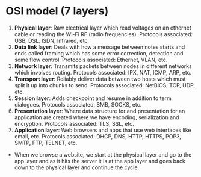 # OSI model (7 layers)
1) **Physical layer**: Raw electrical layer which read voltages on an ethernet cable or reading the Wi-Fi RF (radio frequencies). Protocols associated: USB, DSL, ISDN, Infrared, etc.
2) **Data link layer**: Deals with how a message between notes starts and ends called framing which has some error correction, detection and some flow control. Protocols associated: Ethernet, VLAN, etc.
3) **Network layer**: Transmits packets between nodes in different networks which involves routing. Protocols associated: IPX, NAT, ICMP, ARP, etc.
4) **Transport layer**: Reliably deliver data between two hosts which must split it up into chunks to send. Protocols associated: NetBIOS, TCP, UDP, etc.
5) **Session layer**: Adds checkpoint and resume in addition to term dialogues. Protocols associated: SMB, SOCKS, etc.
6) **Presentation layer**: Where data structure for and presentation for an application are created where we have encoding, serialization and encryption. Protocols associated: TLS, SSL, etc.
7) **Application layer**: Web browsers and apps that use web interfaces like email, etc. Protocols associated: DHCP, DNS, HTTP, HTTPS, POP3, SMTP, FTP, TELNET, etc.

- When we browse a website, we start at the physical layer and go to the app layer and as it hits the server it is at the app layer and goes back down to the physical layer and continue the cycle
